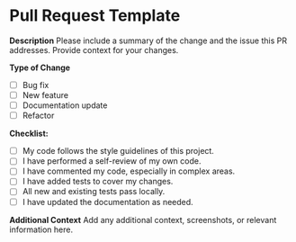 # Pull Request Template

**Description**
Please include a summary of the change and the issue this PR addresses. Provide context for your changes.

**Type of Change**
- [ ] Bug fix
- [ ] New feature
- [ ] Documentation update
- [ ] Refactor

**Checklist:**
- [ ] My code follows the style guidelines of this project.
- [ ] I have performed a self-review of my own code.
- [ ] I have commented my code, especially in complex areas.
- [ ] I have added tests to cover my changes.
- [ ] All new and existing tests pass locally.
- [ ] I have updated the documentation as needed.

**Additional Context**
Add any additional context, screenshots, or relevant information here.
